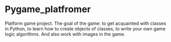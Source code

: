 # Pygame_platfromer
Platform game project. 
The goal of the game: to get acquainted with classes in Python, to learn how to create objects of classes, to write your own game logic algorithms. And also work with images in the game.
